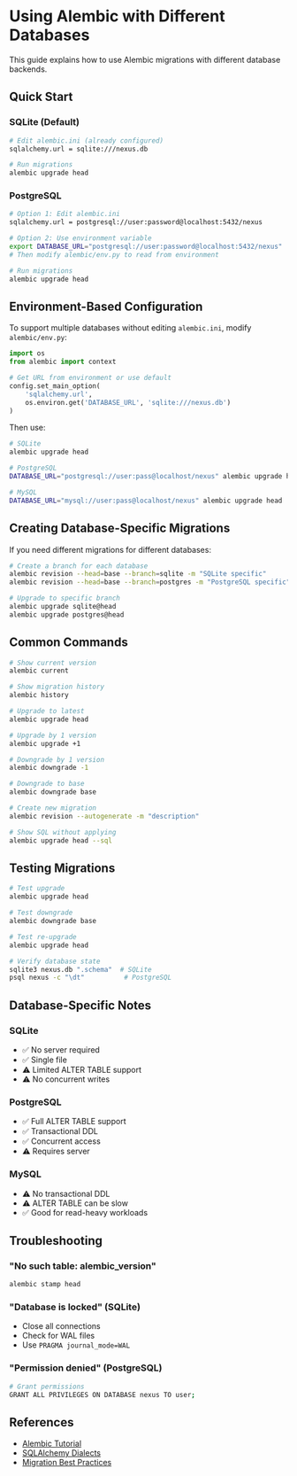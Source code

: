 # Using Alembic with Different Databases

This guide explains how to use Alembic migrations with different database backends.

## Quick Start

### SQLite (Default)

```bash
# Edit alembic.ini (already configured)
sqlalchemy.url = sqlite:///nexus.db

# Run migrations
alembic upgrade head
```

### PostgreSQL

```bash
# Option 1: Edit alembic.ini
sqlalchemy.url = postgresql://user:password@localhost:5432/nexus

# Option 2: Use environment variable
export DATABASE_URL="postgresql://user:password@localhost:5432/nexus"
# Then modify alembic/env.py to read from environment

# Run migrations
alembic upgrade head
```

## Environment-Based Configuration

To support multiple databases without editing `alembic.ini`, modify `alembic/env.py`:

```python
import os
from alembic import context

# Get URL from environment or use default
config.set_main_option(
    'sqlalchemy.url',
    os.environ.get('DATABASE_URL', 'sqlite:///nexus.db')
)
```

Then use:

```bash
# SQLite
alembic upgrade head

# PostgreSQL
DATABASE_URL="postgresql://user:pass@localhost/nexus" alembic upgrade head

# MySQL
DATABASE_URL="mysql://user:pass@localhost/nexus" alembic upgrade head
```

## Creating Database-Specific Migrations

If you need different migrations for different databases:

```bash
# Create a branch for each database
alembic revision --head=base --branch=sqlite -m "SQLite specific"
alembic revision --head=base --branch=postgres -m "PostgreSQL specific"

# Upgrade to specific branch
alembic upgrade sqlite@head
alembic upgrade postgres@head
```

## Common Commands

```bash
# Show current version
alembic current

# Show migration history
alembic history

# Upgrade to latest
alembic upgrade head

# Upgrade by 1 version
alembic upgrade +1

# Downgrade by 1 version
alembic downgrade -1

# Downgrade to base
alembic downgrade base

# Create new migration
alembic revision --autogenerate -m "description"

# Show SQL without applying
alembic upgrade head --sql
```

## Testing Migrations

```bash
# Test upgrade
alembic upgrade head

# Test downgrade
alembic downgrade base

# Test re-upgrade
alembic upgrade head

# Verify database state
sqlite3 nexus.db ".schema"  # SQLite
psql nexus -c "\dt"          # PostgreSQL
```

## Database-Specific Notes

### SQLite
- ✅ No server required
- ✅ Single file
- ⚠️ Limited ALTER TABLE support
- ⚠️ No concurrent writes

### PostgreSQL
- ✅ Full ALTER TABLE support
- ✅ Transactional DDL
- ✅ Concurrent access
- ⚠️ Requires server

### MySQL
- ⚠️ No transactional DDL
- ⚠️ ALTER TABLE can be slow
- ✅ Good for read-heavy workloads

## Troubleshooting

### "No such table: alembic_version"
```bash
alembic stamp head
```

### "Database is locked" (SQLite)
- Close all connections
- Check for WAL files
- Use `PRAGMA journal_mode=WAL`

### "Permission denied" (PostgreSQL)
```bash
# Grant permissions
GRANT ALL PRIVILEGES ON DATABASE nexus TO user;
```

## References

- [Alembic Tutorial](https://alembic.sqlalchemy.org/en/latest/tutorial.html)
- [SQLAlchemy Dialects](https://docs.sqlalchemy.org/en/20/dialects/)
- [Migration Best Practices](https://alembic.sqlalchemy.org/en/latest/cookbook.html)
